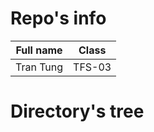 # Repo's info

| **Full name** | **Class** |
| ------------- | --------- |
| Tran Tung     | TFS-03    |

# Directory's tree

```

```
